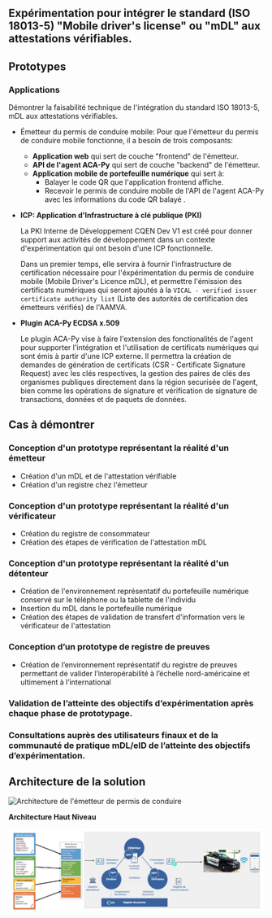 ## Expérimentation pour intégrer le standard (ISO 18013-5) "Mobile driver's license" ou "mDL" aux attestations vérifiables.

## Prototypes

### Applications

Démontrer la faisabilité technique de l'intégration du standard ISO 18013-5, mDL aux attestations vérifiables.

- Émetteur du permis de conduire mobile: Pour que l'émetteur du permis de conduire mobile fonctionne, il a besoin de trois composants:
  - **Application web** qui sert de couche "frontend" de l'émetteur.
  - **API de l'agent ACA-Py** qui sert de couche "backend" de l'émetteur.
  - **Application mobile de portefeuille numérique** qui sert à:
    - Balayer le code QR que l'application frontend affiche.
    - Recevoir le permis de conduire mobile de l'API de l'agent ACA-Py avec les informations du code QR balayé .

- **ICP: Application d'Infrastructure à clé publique (PKI)**

  La PKI Interne de Développement CQEN Dev V1 est créé pour donner support aux activités de développement dans un contexte d'expérimentation qui ont besoin d'une ICP fonctionnelle. 

  Dans un premier temps, elle servira à fournir l'infrastructure de certification nécessaire pour l'éxpérimentation du permis de conduire mobile (Mobile  Driver's Licence mDL), et permettre l'émission des certificats numériques qui seront ajoutés à la `VICAL - verified issuer certificate authority list` (Liste des autorités de certification des émetteurs vérifiés) de l'AAMVA.   

- **Plugin ACA-Py ECDSA x.509**

  Le plugin ACA-Py vise à faire l'extension des fonctionalités de l'agent pour supporter l'intégration et l'utilisation de certificats numériques qui sont émis à partir d'une ICP externe. Il permettra la création de demandes de génération de certificats (CSR - Certificate Signature Request) avec les clés respectives, la gestion des paires de clés des organismes publiques directement dans la région securisée de l'agent, bien comme les opérations de signature et vérification de signature de transactions, données et de paquets de données.    

## Cas à démontrer

### Conception d'un prototype représentant la réalité d'un émetteur
  - Création d'un mDL et de l'attestation vérifiable
  - Création d'un registre chez l'émetteur

### Conception d'un prototype représentant la réalité d'un vérificateur
  - Création du registre de consommateur
  - Création des étapes de vérification de l'attestation mDL

### Conception d'un prototype représentant la réalité d'un détenteur
  - Création de l'environnement représentatif du portefeuille numérique conservé sur le téléphone ou la tablette de l'individu
  - Insertion du mDL dans le portefeuille numérique
  - Création des étapes de validation de transfert d'information vers le vérificateur de l'attestation

### Conception d’un prototype de registre de preuves​
  - Création de l’environnement représentatif du registre de preuves permettant de valider l’interopérabilité à l’échelle nord-américaine et ultimement à l’international​

### Validation de l’atteinte des objectifs d’expérimentation après chaque phase de prototypage. ​

### Consultations auprès des utilisateurs finaux et de la communauté de pratique mDL/eID de l’atteinte des objectifs d’expérimentation. ​


## Architecture de la solution

![Architecture de l'émetteur de permis de conduire ](https://www.plantuml.com/plantuml/proxy?cache=no&fmt=svg&src=https://raw.githubusercontent.com/CQEN-QDCE/exp-mdl/prod/documentation/Architecture/Issuer.puml)

**Architecture Haut Niveau**

![Aperçu de l'écosystème du permis de conduire mobile](./images/architecture_haut_niveau.png)

